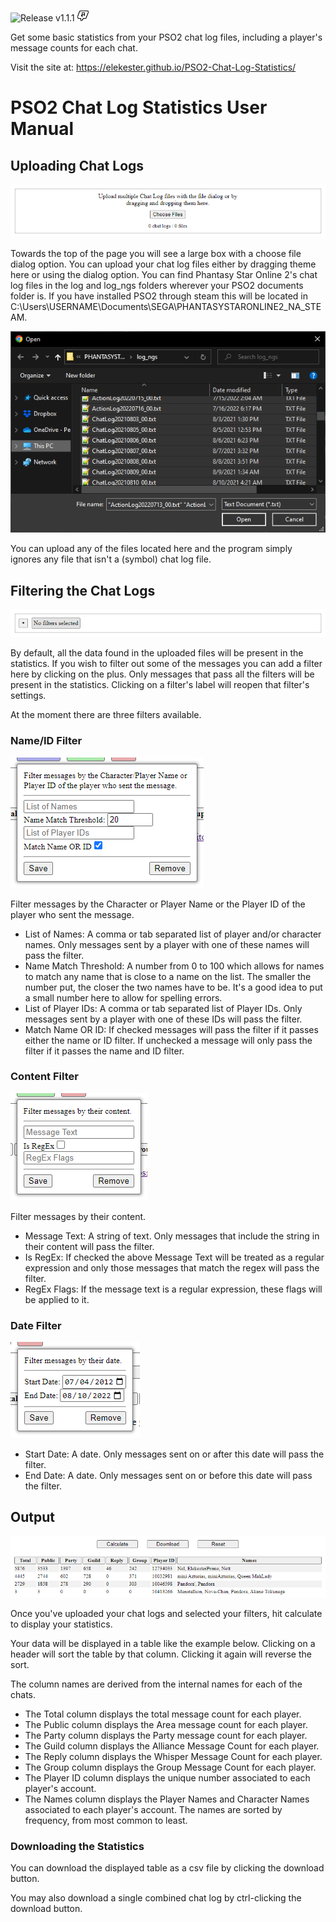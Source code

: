 ![Release v1.1.1](https://img.shields.io/github/v/release/elekester/pso2-chat-log-statistics)
![Test](images/NGSUIMenuChatCommandOutline.png)

Get some basic statistics from your PSO2 chat log files, including a player's message counts for each chat.

Visit the site at: https://elekester.github.io/PSO2-Chat-Log-Statistics/

# PSO2 Chat Log Statistics User Manual

## Uploading Chat Logs

![Chat Log Upload Area](images/upload%20area.png)

Towards the top of the page you will see a large box with a choose file dialog option. You can upload your chat log files either by dragging theme here or using the dialog option. You can find Phantasy Star Online 2's chat log files in the log and log_ngs folders wherever your PSO2 documents folder is. If you have installed PSO2 through steam this will be located in C:\Users\USERNAME\Documents\SEGA\PHANTASYSTARONLINE2_NA_STEAM.

![File Explorer](images/file%20select.png)

You can upload any of the files located here and the program simply ignores any file that isn't a (symbol) chat log file.

## Filtering the Chat Logs

![Filter Area](images/filter%20area.png)

By default, all the data found in the uploaded files will be present in the statistics. If you wish to filter out some of the messages you can add a filter here by clicking on the plus. Only messages that pass all the filters will be present in the statistics. Clicking on a filter's label will reopen that filter's settings.

At the moment there are three filters available.

### Name/ID Filter

![Name/ID Filter](images/name%20ID%20filter.png)

Filter messages by the Character or Player Name or the Player ID of the player who sent the message.

- List of Names: A comma or tab separated list of player and/or character names. Only messages sent by a player with one of these names will pass the filter.
- Name Match Threshold: A number from 0 to 100 which allows for names to match any name that is close to a name on the list. The smaller the number put, the closer the two names have to be. It's a good idea to put a small number here to allow for spelling errors.
- List of Player IDs: A comma or tab separated list of Player IDs. Only messages sent by a player with one of these IDs will pass the filter.
- Match Name OR ID: If checked messages will pass the filter if it passes either the name or ID filter. If unchecked a message will only pass the filter if it passes the name and ID filter.

### Content Filter

![Content Filter](images/content%20filter.png)

Filter messages by their content.

- Message Text: A string of text. Only messages that include the string in their content will pass the filter.
- Is RegEx: If checked the above Message Text will be treated as a regular expression and only those messages that match the regex will pass the filter.
- RegEx Flags: If the message text is a regular expression, these flags will be applied to it.

### Date Filter

![Date Filter](images/date%20filter.png)

- Start Date: A date. Only messages sent on or after this date will pass the filter.
- End Date: A date. Only messages sent on or before this date will pass the filter.

## Output

![Output Example](images/output%20area.png)

Once you've uploaded your chat logs and selected your filters, hit calculate to display your statistics.

Your data will be displayed in a table like the example below. Clicking on a header will sort the table by that column. Clicking it again will reverse the sort.

The column names are derived from the internal names for each of the chats.

* The Total column displays the total message count for each player.
* The Public column displays the Area message count for each player.
* The Party column displays the Party message count for each player.
* The Guild column displays the Alliance Message Count for each player.
* The Reply column displays the Whisper Message Count for each player.
* The Group column displays the Group Message Count for each player.
* The Player ID column displays the unique number associated to each player's account.
* The Names column displays the Player Names and Character Names associated to each player's account. The names are sorted by frequency, from most common to least.

### Downloading the Statistics

You can download the displayed table as a csv file by clicking the download button.

You may also download a single combined chat log by ctrl-clicking the download button.
